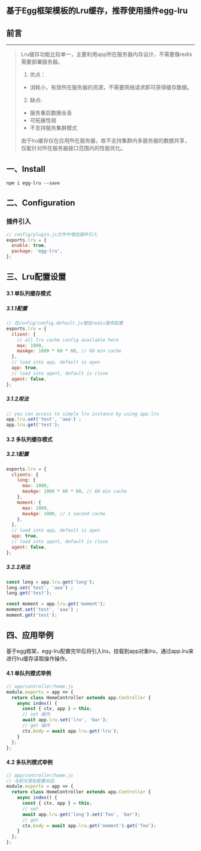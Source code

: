 ## 基于Egg框架模板的Lru缓存，推荐使用插件egg-lru
## 前言
---
> Lru缓存功能比较单一，主要利用app所在服务器内存设计，不需要像redis需要部署服务器。
> 1. 优点：
 > - 消耗小，有效所在服务器的资源，不需要网络请求即可获得缓存数据。
> 2. 缺点:
>   - 服务重启数据全丢
>   - 可拓展性弱
>   - 不支持服务集群模式
>
> 由于lru缓存仅在应用所在服务器，故不支持集群内多服务器的数据共享，仅能针对所在服务器接口范围内的性能优化。


## 一、Install

```npm
npm i egg-lru --save
```
## 二、Configuration
### 插件引入
```js
// config/plugin.js文件中增加插件引入
exports.lru = {
  enable: true,
  package: 'egg-lru',
};
```

## 三、Lru配置设置
#### 3.1 单队列缓存模式
##### 3.1.1配置
```js
// 在config/config.default.js增加redis服务配置
exports.lru = {
  client: {
    // all lru cache config available here
    max: 1000,
    maxAge: 1000 * 60 * 60, // 60 min cache
  },
  // load into app, default is open
  app: true,
  // load into agent, default is close
  agent: false,
};
```
##### 3.1.2用法
```js
// you can access to simple lru instance by using app.lru
app.lru.set('test', 'aaa') ;
app.lru.get('test');
```
#### 3.2 多队列缓存模式
##### 3.2.1配置
```js
exports.lru = {
  clients: {
    long: {
      max: 1000,
      maxAge: 1000 * 60 * 60, // 60 min cache
    },
    moment: {
      max: 1000,
      maxAge: 1000, // 1 second cache
    },
  },
  // load into app, default is open
  app: true,
  // load into agent, default is close
  agent: false,
};
```
##### 3.2.2用法
```js
const long = app.lru.get('long');
long.set('test', 'aaa') ;
long.get('test');

const moment = app.lru.get('moment');
moment.set('test', 'aaa') ;
moment.get('test');
```
## 四、应用举例
基于egg框架，egg-lru配置完毕后将引入lru，挂载到app对象lru，通过app.lru来进行lru缓存读取操作操作。
#### 4.1 单队列模式举例
```js
// app/controller/home.js
module.exports = app => {
  return class HomeController extends app.Controller {
    async index() {
      const { ctx, app } = this;
      // set 操作
      await app.lru.set('lru', 'bar');
      // get 操作
      ctx.body = await app.lru.get('lru');
    }
  };
};
```
#### 4.2 多队列模式举例

```js
// app/controller/home.js
// 与前文提到配置对应
module.exports = app => {
  return class HomeController extends app.Controller {
    async index() {
      const { ctx, app } = this;
      // set
      await app.lru.get('long').set('foo', 'bar');
      // get
      ctx.body = await app.lru.get('moment').get('foo');
    }
  };
};
```

